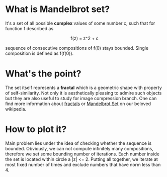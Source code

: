 # What is Mandelbrot set?

It's a set of all possible **complex** values of some number c, such that for function f described as

<p align="center">
  f(z) = z^2 + c
</p>

sequence of consecutive compositions of f(0) stays bounded. Single composition is defined as f(f(0)).

# What's the point?

The set itself represents a **fractal** which is a geometric shape with property of self-similarity. Not only it
is aesthetically pleasing to admire such objects but they are also useful to study for image compression branch.
One can find more information about [fractals](https://en.wikipedia.org/wiki/Fractal)
or [Mandelbrot Set](https://en.wikipedia.org/wiki/Mandelbrot_set) on our beloved wikipedia.

# How to plot it?

Main problem lies under the idea of checking whether the sequence is bounded. Obviously, we can not compute infinitely many compositions,
therefore we set some bounding number of iterations. Each number inside the set is located within circle a |z| <= 2.
Putting all together, we iterate at most fixed number of times and exclude numbers that have norm less than 4.
